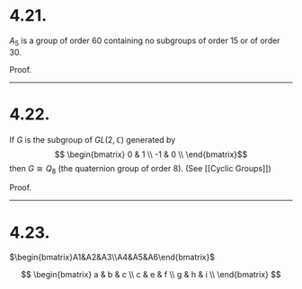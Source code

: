 # 4.21.
 $A_5$ is a group of order 60 containing no subgroups of order 15 or of order 30.
 
 Proof. 
 
 ---
# 4.22.
 If $G$ is the subgroup of $GL(2, \mathbb{C})$ generated by
  $$ \begin{bmatrix}
      0 & 1 \\
     -1 & 0 \\
     \end{bmatrix}$$
 then $G \cong Q_8$ (the quaternion group of order 8). (See [[Cyclic Groups]])
 
 Proof.
  
 
 ---
# 4.23.

$\begin{bmatrix}A1&A2&A3\\A4&A5&A6\end{bmatrix}$

$$ \begin{bmatrix} 
   a & b & c \\
   c & e & f \\
   g & h & i \\
   \end{bmatrix} $$
	   
